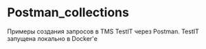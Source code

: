 # Postman_collections
Примеры создания запросов в TMS TestIT через Postman.
TestIT запущена локально в Docker'е
